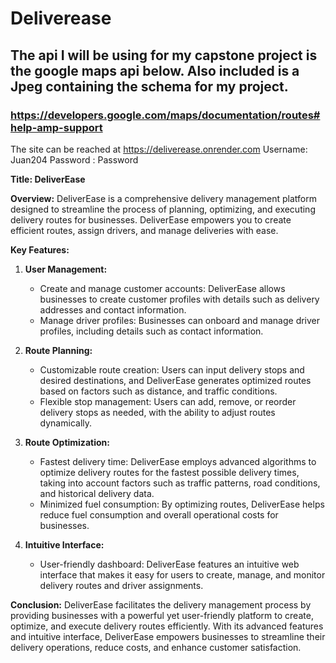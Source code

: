 # Deliverease

## The api I will be using for my capstone project is the google maps api below. Also included is a Jpeg containing the schema for my project.

### https://developers.google.com/maps/documentation/routes#help-amp-support

The site can be reached at https://deliverease.onrender.com
Username: Juan204
Password : Password


**Title: DeliverEase**

**Overview:**
DeliverEase is a comprehensive delivery management platform designed to streamline the process of planning, optimizing, and executing delivery routes for businesses. DeliverEase empowers you to create efficient routes, assign drivers, and manage deliveries with ease.

**Key Features:**

1. **User Management:**
   - Create and manage customer accounts: DeliverEase allows businesses to create customer profiles with details such as delivery addresses and contact information.
   - Manage driver profiles: Businesses can onboard and manage driver profiles, including details such as contact information.

2. **Route Planning:**
   - Customizable route creation: Users can input delivery stops and desired destinations, and DeliverEase generates optimized routes based on factors such as distance, and traffic conditions.
   - Flexible stop management: Users can add, remove, or reorder delivery stops as needed, with the ability to adjust routes dynamically.

3. **Route Optimization:**
   - Fastest delivery time: DeliverEase employs advanced algorithms to optimize delivery routes for the fastest possible delivery times, taking into account factors such as traffic patterns, road conditions, and historical delivery data.
   - Minimized fuel consumption: By optimizing routes, DeliverEase helps reduce fuel consumption and overall operational costs for businesses.

4. **Intuitive Interface:**
   - User-friendly dashboard: DeliverEase features an intuitive web interface that makes it easy for users to create, manage, and monitor delivery routes and driver assignments.


**Conclusion:**
DeliverEase facilitates the delivery management process by providing businesses with a powerful yet user-friendly platform to create, optimize, and execute delivery routes efficiently. With its advanced features and intuitive interface, DeliverEase empowers businesses to streamline their delivery operations, reduce costs, and enhance customer satisfaction.